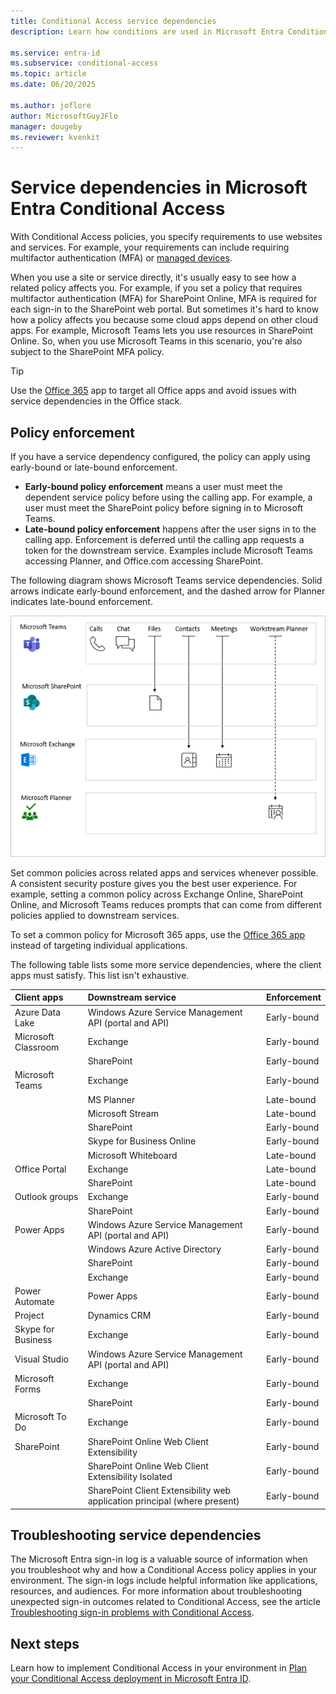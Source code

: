 ```yaml
---
title: Conditional Access service dependencies 
description: Learn how conditions are used in Microsoft Entra Conditional Access to trigger a policy.

ms.service: entra-id
ms.subservice: conditional-access
ms.topic: article
ms.date: 06/20/2025

ms.author: joflore
author: MicrosoftGuyJFlo
manager: dougeby
ms.reviewer: kvenkit
---
```

# Service dependencies in Microsoft Entra Conditional Access

With Conditional Access policies, you specify requirements to use websites and services. For example, your requirements can include requiring multifactor authentication (MFA) or [managed devices](./concept-conditional-access-grant.md).

When you use a site or service directly, it's usually easy to see how a related policy affects you. For example, if you set a policy that requires multifactor authentication (MFA) for SharePoint Online, MFA is required for each sign-in to the SharePoint web portal. But sometimes it's hard to know how a policy affects you because some cloud apps depend on other cloud apps. For example, Microsoft Teams lets you use resources in SharePoint Online. So, when you use Microsoft Teams in this scenario, you're also subject to the SharePoint MFA policy.

> [!TIP]
> Use the [Office 365](concept-conditional-access-cloud-apps.md#office-365) app to target all Office apps and avoid issues with service dependencies in the Office stack.

<!-- docutune:ignore "Windows Azure Active Directory" -->

## Policy enforcement

If you have a service dependency configured, the policy can apply using early-bound or late-bound enforcement.

- **Early-bound policy enforcement** means a user must meet the dependent service policy before using the calling app. For example, a user must meet the SharePoint policy before signing in to Microsoft Teams.
- **Late-bound policy enforcement** happens after the user signs in to the calling app. Enforcement is deferred until the calling app requests a token for the downstream service. Examples include Microsoft Teams accessing Planner, and Office.com accessing SharePoint.

The following diagram shows Microsoft Teams service dependencies. Solid arrows indicate early-bound enforcement, and the dashed arrow for Planner indicates late-bound enforcement.

![A diagram showing Microsoft Teams service dependencies.](./media/service-dependencies/01.png)

Set common policies across related apps and services whenever possible. A consistent security posture gives you the best user experience. For example, setting a common policy across Exchange Online, SharePoint Online, and Microsoft Teams reduces prompts that can come from different policies applied to downstream services.

To set a common policy for Microsoft 365 apps, use the [Office 365 app](concept-conditional-access-cloud-apps.md#office-365) instead of targeting individual applications.

The following table lists some more service dependencies, where the client apps must satisfy. This list isn't exhaustive.

| Client apps         | Downstream service                          | Enforcement |
| :--                 | :--                                         | ---         |
| Azure Data Lake     | Windows Azure Service Management API (portal and API) | Early-bound |
| Microsoft Classroom | Exchange                                    | Early-bound |
|                     | SharePoint                                  | Early-bound |
| Microsoft Teams     | Exchange                                    | Early-bound |
|                     | MS Planner                                  | Late-bound  |
|                     | Microsoft Stream                            | Late-bound  |
|                     | SharePoint                                  | Early-bound |
|                     | Skype for Business Online                   | Early-bound |
|                     | Microsoft Whiteboard                        | Late-bound  |
| Office Portal       | Exchange                                    | Late-bound  |
|                     | SharePoint                                  | Late-bound  |
| Outlook groups      | Exchange                                    | Early-bound |
|                     | SharePoint                                  | Early-bound |
| Power Apps          | Windows Azure Service Management API (portal and API) | Early-bound |
|                     | Windows Azure Active Directory              | Early-bound |
|                     | SharePoint                                  | Early-bound |
|                     | Exchange                                    | Early-bound |
| Power Automate      | Power Apps                                  | Early-bound |
| Project             | Dynamics CRM                                | Early-bound |
| Skype for Business  | Exchange                                    | Early-bound |
| Visual Studio       | Windows Azure Service Management API (portal and API) | Early-bound |
| Microsoft Forms     | Exchange                                    | Early-bound |
|                     | SharePoint                                  | Early-bound |
| Microsoft To Do     | Exchange                                    | Early-bound |
| SharePoint          | SharePoint Online Web Client Extensibility  | Early-bound |
|                     | SharePoint Online Web Client Extensibility Isolated | Early-bound |
|                     | SharePoint Client Extensibility web application principal (where present) | Early-bound |

## Troubleshooting service dependencies

The Microsoft Entra sign-in log is a valuable source of information when you troubleshoot why and how a Conditional Access policy applies in your environment. The sign-in logs include helpful information like applications, resources, and audiences. For more information about troubleshooting unexpected sign-in outcomes related to Conditional Access, see the article [Troubleshooting sign-in problems with Conditional Access](troubleshoot-conditional-access.md#service-dependencies).

## Next steps

Learn how to implement Conditional Access in your environment in [Plan your Conditional Access deployment in Microsoft Entra ID](plan-conditional-access.md).
